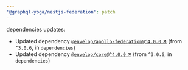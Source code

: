 ```yaml
---
'@graphql-yoga/nestjs-federation': patch
---
```

dependencies updates:
  - Updated dependency [`@envelop/apollo-federation@^4.0.0` ↗︎](https://www.npmjs.com/package/@envelop/apollo-federation/v/4.0.0) (from `^3.0.6`, in `dependencies`)
  - Updated dependency [`@envelop/core@^4.0.0` ↗︎](https://www.npmjs.com/package/@envelop/core/v/4.0.0) (from `^3.0.6`, in `dependencies`)
